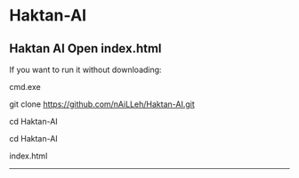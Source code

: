 # Haktan-AI
Haktan AI
Open index.html
--------------------------------------------------
If you want to run it without downloading:

cmd.exe

git clone https://github.com/nAiLLeh/Haktan-AI.git

cd Haktan-AI

cd Haktan-AI

index.html

--------------------------------------------------
